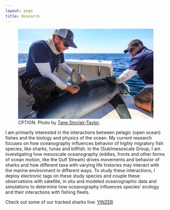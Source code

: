 ```yaml
---
layout: page
title: Research
---
```


<figure>
<img src="/assets/img/Tane Sinclair-Taylor_WHOI3-153.jpg">
<figcaption>
  CPTION. Photo by <a href="https://tanesinclair-taylor.com/" target="_blank">Tane Sinclair-Taylor</a>.</figcaption>
</figure>

I am primarily interested in the interactions between pelagic (open ocean) fishes and the biology and physics of the ocean. My current research focuses on how oceanography influences behavior of highly migratory fish species, like sharks, tunas and billfish. In the (Sub)mesoscale Group, I am investigating how mesoscale oceanography (eddies, fronts and other forms of ocean motion, like the Gulf Stream) drives movements and behavior of sharks and how different taxa with varying life histories may interact with the marine environment in different ways. To study these interactions, I deploy electronic tags on these study species and couple these observations with satellite, in situ and modeled oceanographic data and simulations to determine how oceanography influences species' ecology and their interactions with fishing fleets.

Check out some of our tracked sharks live:
<a href="https://www.ocearch.org/tracker/?details=273/" target="_blank">YINZER</a>
